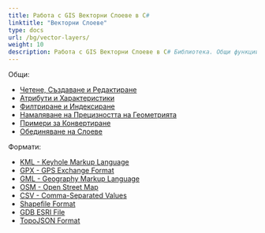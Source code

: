```yaml
---
title: Работа с GIS Векторни Слоеве в C#
linktitle: "Векторни Слоеве"
type: docs
url: /bg/vector-layers/
weight: 10
description: Работа с GIS Векторни Слоеве в C# Библиотека. Общи функции включват Четене, Създаване и Редактиране, Филтриране, Индексиране, Примери за Конвертиране и Обединяване на Слоеве и форматите включват KML, GPX, GML, OSM, Shapefile, TopoJSON.
---
```


Общи:

- [Четене, Създаване и Редактиране](/gis/bg/read-create-and-edit/)
- [Атрибути и Характеристики](/gis/bg/attributes-and-features/)
- [Филтриране и Индексиране](/gis/bg/filtering-and-indexing/)
- [Намаляване на Прецизността на Геометрията](/gis/bg/geometry-precision-reducing/)
- [Примери за Конвертиране](/gis/bg/conversion/)
- [Обединяване на Слоеве](/gis/bg/join-layers/)

Формати:

- [KML - Keyhole Markup Language](/gis/bg/kml-keyhole-markup-language/)
- [GPX - GPS Exchange Format](/gis/bg/gpx-gps-exchange/)
- [GML - Geography Markup Language](/gis/bg/gml-geography-markup-language/)
- [OSM - Open Street Map](/gis/bg/osm-open-street-map/)
- [CSV - Comma-Separated Values](/gis/bg/csv-comma-separated-values/)
- [Shapefile Format](/gis/bg/shapefile-esri/)
- [GDB ESRI File](/gis/bg/gdb-file-esri/)
- [TopoJSON Format](/gis/bg/topo-json/)
